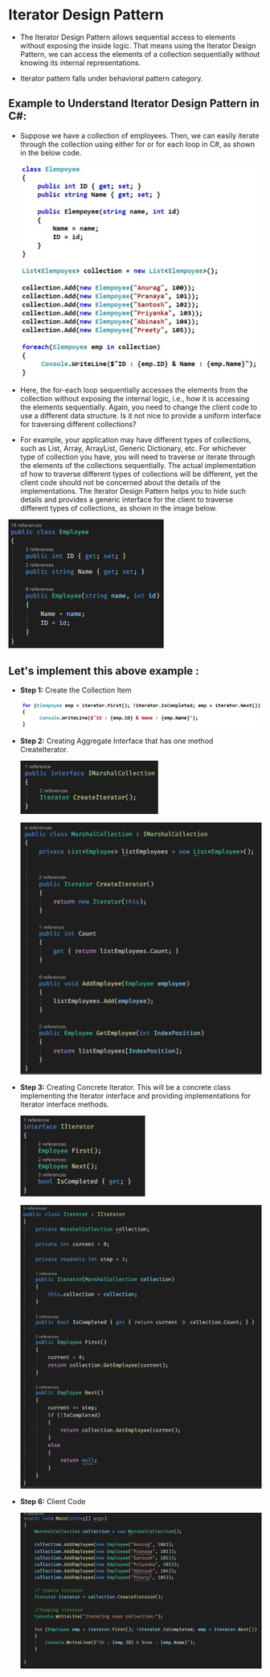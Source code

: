
# Iterator Design Pattern

- The Iterator Design Pattern allows sequential access to elements without exposing the inside logic. That means using the Iterator Design Pattern, we can access the elements of a collection sequentially without knowing its internal representations.
  
- Iterator pattern falls under behavioral pattern category.


## Example to Understand Iterator Design Pattern in C#:

  - Suppose we have a collection of employees. Then, we can easily iterate through the collection using either for or for each loop in C#, as shown in the below code.

    ![image](https://github.com/dotnet-simformsolutions/iterator-design-pattern/blob/master/images/273099100-614b03bd-6099-447f-8dcb-bc76c2e4137d.png)

  - Here, the for-each loop sequentially accesses the elements from the collection without exposing the internal logic, i.e., how it is accessing the elements sequentially. Again, you need to change the client code to use a different data structure. Is it not nice to provide a uniform interface for traversing different collections?

  - For example, your application may have different types of collections, such as List, Array, ArrayList, Generic Dictionary, etc. For whichever type of collection you have, you will need to traverse or iterate through the elements of the collections sequentially. The actual implementation of how to traverse different types of collections will be different, yet the client code should not be concerned about the details of the implementations. The Iterator Design Pattern helps you to hide such details and provides a generic interface for the client to traverse different types of collections, as shown in the image below.

   ![image](https://github.com/dotnet-simformsolutions/iterator-design-pattern/blob/master/images/273099506-676df856-311a-4490-9328-adf80bf69ef6.png)

## Let's implement this above example :

  - **Step 1:** Create the Collection Item

      ![image](https://github.com/dotnet-simformsolutions/iterator-design-pattern/blob/master/images/273099274-6a7cf407-afbe-4b87-9aa5-432456b67f36.png)

  - **Step 2:** Creating Aggregate Interface that has one method CreateIterator.

      ![image](https://github.com/dotnet-simformsolutions/iterator-design-pattern/blob/master/images/273099698-cda5e8d9-f81a-42ac-a182-11b005eb4d50.png)

      ![image](https://github.com/dotnet-simformsolutions/iterator-design-pattern/blob/master/images/273099772-f7bba401-1f41-4e36-b0b2-3247abfa4263.png)

  - **Step 3:** Creating Concrete Iterator. This will be a concrete class implementing the Iterator interface and providing implementations for Iterator interface methods.

      ![image](https://github.com/dotnet-simformsolutions/iterator-design-pattern/blob/master/images/273100023-cc440d78-8322-4f1e-88e7-24f11b317cb8.png)

      ![image](https://github.com/dotnet-simformsolutions/iterator-design-pattern/blob/master/images/273100037-182d2ea0-0dff-4518-baa6-06c31e849a52.png)
    
   - **Step 6:** Client Code

      ![image](https://github.com/dotnet-simformsolutions/iterator-design-pattern/blob/master/images/273100180-9f02c153-a65b-41e9-89cc-a7ab73339581.png)

